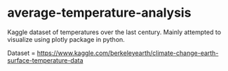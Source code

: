 # average-temperature-analysis
Kaggle dataset of temperatures over the last century.
Mainly attempted to visualize using plotly package in python.

Dataset = https://www.kaggle.com/berkeleyearth/climate-change-earth-surface-temperature-data

